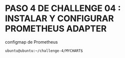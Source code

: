 # PASO 4 DE CHALLENGE 04 : INSTALAR Y CONFIGURAR PROMETHEUS ADAPTER

configmap de Prometheus

```
ubuntu@ubuntu:~/challenge-4/MYCHART$ 

```

